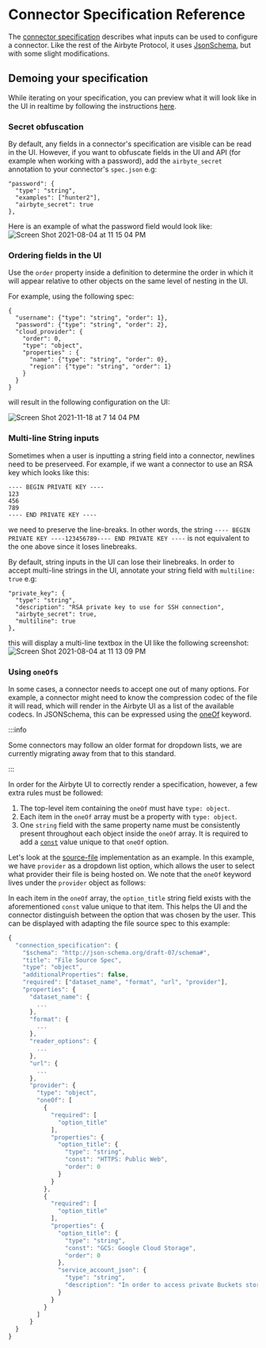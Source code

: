 # Connector Specification Reference

The [connector specification](../understanding-airbyte/airbyte-specification.md#spec) describes what inputs can be used to configure a connector. Like the rest of the Airbyte Protocol, it uses [JsonSchema](https://json-schema.org), but with some slight modifications.

## Demoing your specification

While iterating on your specification, you can preview what it will look like in the UI in realtime by following the instructions [here](https://github.com/airbytehq/airbyte/blob/master/airbyte-webapp/docs/HowTo-ConnectionSpecification.md).


### Secret obfuscation

By default, any fields in a connector's specification are visible can be read in the UI. However, if you want to obfuscate fields in the UI and API \(for example when working with a password\), add the `airbyte_secret` annotation to your connector's `spec.json` e.g:

```text
"password": {
  "type": "string",
  "examples": ["hunter2"],
  "airbyte_secret": true
},
```

Here is an example of what the password field would look like: ![Screen Shot 2021-08-04 at 11 15 04 PM](https://user-images.githubusercontent.com/6246757/128300633-7f379b05-5f4a-46e8-ad88-88155e7f4260.png)


### Ordering fields in the UI

Use the `order` property inside a definition to determine the order in which it will appear relative to other objects on the same level of nesting in the UI. 

For example, using the following spec: 

```
{
  "username": {"type": "string", "order": 1},
  "password": {"type": "string", "order": 2},
  "cloud_provider": {
    "order": 0,
    "type": "object",
    "properties" : {
      "name": {"type": "string", "order": 0},
      "region": {"type": "string", "order": 1}
    }
  }
}
```

will result in the following configuration on the UI: 

![Screen Shot 2021-11-18 at 7 14 04 PM](https://user-images.githubusercontent.com/6246757/142558797-135f6c73-f05d-479f-9d88-e20cae85870c.png)




### Multi-line String inputs

Sometimes when a user is inputting a string field into a connector, newlines need to be preserveed. For example, if we want a connector to use an RSA key which looks like this:

```text
---- BEGIN PRIVATE KEY ----
123
456
789
---- END PRIVATE KEY ----
```

we need to preserve the line-breaks. In other words, the string `---- BEGIN PRIVATE KEY ----123456789---- END PRIVATE KEY ----` is not equivalent to the one above since it loses linebreaks.

By default, string inputs in the UI can lose their linebreaks. In order to accept multi-line strings in the UI, annotate your string field with `multiline: true` e.g:

```text
"private_key": {
  "type": "string",
  "description": "RSA private key to use for SSH connection",
  "airbyte_secret": true,
  "multiline": true
},
```

this will display a multi-line textbox in the UI like the following screenshot: ![Screen Shot 2021-08-04 at 11 13 09 PM](https://user-images.githubusercontent.com/6246757/128300404-1dc35323-bceb-4f93-9b81-b23cc4beb670.png)

### Using `oneOf`s

In some cases, a connector needs to accept one out of many options. For example, a connector might need to know the compression codec of the file it will read, which will render in the Airbyte UI as a list of the available codecs. In JSONSchema, this can be expressed using the [oneOf](https://json-schema.org/understanding-json-schema/reference/combining.html#oneof) keyword.

:::info

Some connectors may follow an older format for dropdown lists, we are currently migrating away from that to this standard.

:::

In order for the Airbyte UI to correctly render a specification, however, a few extra rules must be followed:

1. The top-level item containing the `oneOf` must have `type: object`.
2. Each item in the `oneOf` array must be a property with `type: object`.
3. One `string` field with the same property name must be consistently present throughout each object inside the `oneOf` array. It is required to add a [`const`](https://json-schema.org/understanding-json-schema/reference/generic.html#constant-values) value unique to that `oneOf` option.

Let's look at the [source-file](../integrations/sources/file.md) implementation as an example. In this example, we have `provider` as a dropdown list option, which allows the user to select what provider their file is being hosted on. We note that the `oneOf` keyword lives under the `provider` object as follows:

In each item in the `oneOf` array, the `option_title` string field exists with the aforementioned `const` value unique to that item. This helps the UI and the connector distinguish between the option that was chosen by the user. This can be displayed with adapting the file source spec to this example:

```javascript
{
  "connection_specification": {
    "$schema": "http://json-schema.org/draft-07/schema#",
    "title": "File Source Spec",
    "type": "object",
    "additionalProperties": false,
    "required": ["dataset_name", "format", "url", "provider"],
    "properties": {
      "dataset_name": {
        ...
      },
      "format": {
        ...
      },
      "reader_options": {
        ...
      },
      "url": {
        ...
      },
      "provider": {
        "type": "object",
        "oneOf": [
          {
            "required": [
              "option_title"
            ],
            "properties": {
              "option_title": {
                "type": "string",
                "const": "HTTPS: Public Web",
                "order": 0
              }
            }
          },
          {
            "required": [
              "option_title"
            ],
            "properties": {
              "option_title": {
                "type": "string",
                "const": "GCS: Google Cloud Storage",
                "order": 0
              },
              "service_account_json": {
                "type": "string",
                "description": "In order to access private Buckets stored on Google Cloud, this connector would need a service account json credentials with the proper permissions as described <a href=\"https://cloud.google.com/iam/docs/service-accounts\" target=\"_blank\">here</a>. Please generate the credentials.json file and copy/paste its content to this field (expecting JSON formats). If accessing publicly available data, this field is not necessary."
              }
            }
          }
        ]
      }
  }
}
```

